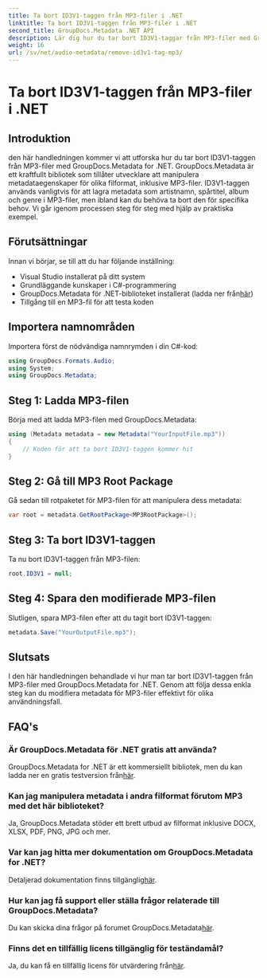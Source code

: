 ```yaml
---
title: Ta bort ID3V1-taggen från MP3-filer i .NET
linktitle: Ta bort ID3V1-taggen från MP3-filer i .NET
second_title: GroupDocs.Metadata .NET API
description: Lär dig hur du tar bort ID3V1-taggar från MP3-filer med GroupDocs.Metadata for .NET. Enkel steg-för-steg-guide med praktiska exempel.
weight: 16
url: /sv/net/audio-metadata/remove-id3v1-tag-mp3/
---
```


# Ta bort ID3V1-taggen från MP3-filer i .NET

## Introduktion
den här handledningen kommer vi att utforska hur du tar bort ID3V1-taggen från MP3-filer med GroupDocs.Metadata for .NET. GroupDocs.Metadata är ett kraftfullt bibliotek som tillåter utvecklare att manipulera metadataegenskaper för olika filformat, inklusive MP3-filer. ID3V1-taggen används vanligtvis för att lagra metadata som artistnamn, spårtitel, album och genre i MP3-filer, men ibland kan du behöva ta bort den för specifika behov. Vi går igenom processen steg för steg med hjälp av praktiska exempel.
## Förutsättningar
Innan vi börjar, se till att du har följande inställning:
- Visual Studio installerat på ditt system
- Grundläggande kunskaper i C#-programmering
-  GroupDocs.Metadata för .NET-biblioteket installerat (ladda ner från[här](https://releases.groupdocs.com/metadata/net/))
- Tillgång till en MP3-fil för att testa koden

## Importera namnområden
Importera först de nödvändiga namnrymden i din C#-kod:
```csharp
using GroupDocs.Formats.Audio;
using System;
using GroupDocs.Metadata;
```
## Steg 1: Ladda MP3-filen
Börja med att ladda MP3-filen med GroupDocs.Metadata:
```csharp
using (Metadata metadata = new Metadata("YourInputFile.mp3"))
{
    // Koden för att ta bort ID3V1-taggen kommer hit
}
```
## Steg 2: Gå till MP3 Root Package
Gå sedan till rotpaketet för MP3-filen för att manipulera dess metadata:
```csharp
var root = metadata.GetRootPackage<MP3RootPackage>();
```
## Steg 3: Ta bort ID3V1-taggen
Ta nu bort ID3V1-taggen från MP3-filen:
```csharp
root.ID3V1 = null;
```
## Steg 4: Spara den modifierade MP3-filen
Slutligen, spara MP3-filen efter att du tagit bort ID3V1-taggen:
```csharp
metadata.Save("YourOutputFile.mp3");
```

## Slutsats
I den här handledningen behandlade vi hur man tar bort ID3V1-taggen från MP3-filer med GroupDocs.Metadata for .NET. Genom att följa dessa enkla steg kan du modifiera metadata för MP3-filer effektivt för olika användningsfall.

## FAQ's
### Är GroupDocs.Metadata för .NET gratis att använda?
 GroupDocs.Metadata for .NET är ett kommersiellt bibliotek, men du kan ladda ner en gratis testversion från[här](https://releases.groupdocs.com/).
### Kan jag manipulera metadata i andra filformat förutom MP3 med det här biblioteket?
Ja, GroupDocs.Metadata stöder ett brett utbud av filformat inklusive DOCX, XLSX, PDF, PNG, JPG och mer.
### Var kan jag hitta mer dokumentation om GroupDocs.Metadata for .NET?
 Detaljerad dokumentation finns tillgänglig[här](https://tutorials.groupdocs.com/metadata/net/).
### Hur kan jag få support eller ställa frågor relaterade till GroupDocs.Metadata?
 Du kan skicka dina frågor på forumet GroupDocs.Metadata[här](https://forum.groupdocs.com/c/metadata/14).
### Finns det en tillfällig licens tillgänglig för teständamål?
 Ja, du kan få en tillfällig licens för utvärdering från[här](https://purchase.groupdocs.com/temporary-license/).

